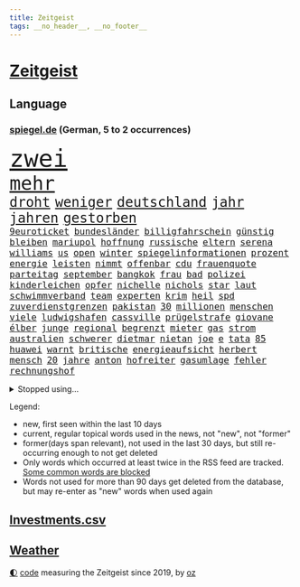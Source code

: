 ```yaml
---
title: Zeitgeist
tags: __no_header__, __no_footer__
---
```


# [Zeitgeist](https://oliz.io/zeitgeist/)

## Language

<h3><a href="https://www.spiegel.de" target="_blank">spiegel.de</a> (German, 5 to 2 occurrences)</h3>
<p style="font-family:monospace">
<span style="font-size:32pt"><a href="news_links.html#zwei" class="current">zwei</a></span>
<br>
<span style="font-size:25pt"><a href="news_links.html#mehr" class="current">mehr</a></span>
<br>
<span style="font-size:18pt"><a href="news_links.html#droht" class="current">droht</a></span>
<span style="font-size:18pt"><a href="news_links.html#weniger" class="current">weniger</a></span>
<span style="font-size:18pt"><a href="news_links.html#deutschland" class="current">deutschland</a></span>
<span style="font-size:18pt"><a href="news_links.html#jahr" class="current">jahr</a></span>
<span style="font-size:18pt"><a href="news_links.html#jahren" class="current">jahren</a></span>
<span style="font-size:18pt"><a href="news_links.html#gestorben" class="current">gestorben</a></span>
<br>
<span style="font-size:12pt"><a href="news_links.html#9euroticket" class="current">9euroticket</a></span>
<span style="font-size:12pt"><a href="news_links.html#bundesländer" class="current">bundesländer</a></span>
<span style="font-size:12pt"><a href="news_links.html#billigfahrschein" class="current">billigfahrschein</a></span>
<span style="font-size:12pt"><a href="news_links.html#günstig" class="current">günstig</a></span>
<span style="font-size:12pt"><a href="news_links.html#bleiben" class="current">bleiben</a></span>
<span style="font-size:12pt"><a href="news_links.html#mariupol" class="current">mariupol</a></span>
<span style="font-size:12pt"><a href="news_links.html#hoffnung" class="current">hoffnung</a></span>
<span style="font-size:12pt"><a href="news_links.html#russische" class="current">russische</a></span>
<span style="font-size:12pt"><a href="news_links.html#eltern" class="current">eltern</a></span>
<span style="font-size:12pt"><a href="news_links.html#serena" class="current">serena</a></span>
<span style="font-size:12pt"><a href="news_links.html#williams" class="current">williams</a></span>
<span style="font-size:12pt"><a href="news_links.html#us" class="current">us</a></span>
<span style="font-size:12pt"><a href="news_links.html#open" class="current">open</a></span>
<span style="font-size:12pt"><a href="news_links.html#winter" class="current">winter</a></span>
<span style="font-size:12pt"><a href="news_links.html#spiegelinformationen" class="current">spiegelinformationen</a></span>
<span style="font-size:12pt"><a href="news_links.html#prozent" class="current">prozent</a></span>
<span style="font-size:12pt"><a href="news_links.html#energie" class="current">energie</a></span>
<span style="font-size:12pt"><a href="news_links.html#leisten" class="current">leisten</a></span>
<span style="font-size:12pt"><a href="news_links.html#nimmt" class="current">nimmt</a></span>
<span style="font-size:12pt"><a href="news_links.html#offenbar" class="current">offenbar</a></span>
<span style="font-size:12pt"><a href="news_links.html#cdu" class="current">cdu</a></span>
<span style="font-size:12pt"><a href="news_links.html#frauenquote" class="current">frauenquote</a></span>
<span style="font-size:12pt"><a href="news_links.html#parteitag" class="current">parteitag</a></span>
<span style="font-size:12pt"><a href="news_links.html#september" class="current">september</a></span>
<span style="font-size:12pt"><a href="news_links.html#bangkok" class="new">bangkok</a></span>
<span style="font-size:12pt"><a href="news_links.html#frau" class="current">frau</a></span>
<span style="font-size:12pt"><a href="news_links.html#bad" class="current">bad</a></span>
<span style="font-size:12pt"><a href="news_links.html#polizei" class="current">polizei</a></span>
<span style="font-size:12pt"><a href="news_links.html#kinderleichen" class="new">kinderleichen</a></span>
<span style="font-size:12pt"><a href="news_links.html#opfer" class="current">opfer</a></span>
<span style="font-size:12pt"><a href="news_links.html#nichelle" class="new">nichelle</a></span>
<span style="font-size:12pt"><a href="news_links.html#nichols" class="new">nichols</a></span>
<span style="font-size:12pt"><a href="news_links.html#star" class="current">star</a></span>
<span style="font-size:12pt"><a href="news_links.html#laut" class="current">laut</a></span>
<span style="font-size:12pt"><a href="news_links.html#schwimmverband" class="new">schwimmverband</a></span>
<span style="font-size:12pt"><a href="news_links.html#team" class="current">team</a></span>
<span style="font-size:12pt"><a href="news_links.html#experten" class="current">experten</a></span>
<span style="font-size:12pt"><a href="news_links.html#krim" class="current">krim</a></span>
<span style="font-size:12pt"><a href="news_links.html#heil" class="current">heil</a></span>
<span style="font-size:12pt"><a href="news_links.html#spd" class="current">spd</a></span>
<span style="font-size:12pt"><a href="news_links.html#zuverdienstgrenzen" class="new">zuverdienstgrenzen</a></span>
<span style="font-size:12pt"><a href="news_links.html#pakistan" class="current">pakistan</a></span>
<span style="font-size:12pt"><a href="news_links.html#30" class="current">30</a></span>
<span style="font-size:12pt"><a href="news_links.html#millionen" class="current">millionen</a></span>
<span style="font-size:12pt"><a href="news_links.html#menschen" class="current">menschen</a></span>
<span style="font-size:12pt"><a href="news_links.html#viele" class="current">viele</a></span>
<span style="font-size:12pt"><a href="news_links.html#ludwigshafen" class="current">ludwigshafen</a></span>
<span style="font-size:12pt"><a href="news_links.html#cassville" class="new">cassville</a></span>
<span style="font-size:12pt"><a href="news_links.html#prügelstrafe" class="new">prügelstrafe</a></span>
<span style="font-size:12pt"><a href="news_links.html#giovane" class="new">giovane</a></span>
<span style="font-size:12pt"><a href="news_links.html#élber" class="new">élber</a></span>
<span style="font-size:12pt"><a href="news_links.html#junge" class="current">junge</a></span>
<span style="font-size:12pt"><a href="news_links.html#regional" class="current">regional</a></span>
<span style="font-size:12pt"><a href="news_links.html#begrenzt" class="current">begrenzt</a></span>
<span style="font-size:12pt"><a href="news_links.html#mieter" class="current">mieter</a></span>
<span style="font-size:12pt"><a href="news_links.html#gas" class="current">gas</a></span>
<span style="font-size:12pt"><a href="news_links.html#strom" class="current">strom</a></span>
<span style="font-size:12pt"><a href="news_links.html#australien" class="current">australien</a></span>
<span style="font-size:12pt"><a href="news_links.html#schwerer" class="current">schwerer</a></span>
<span style="font-size:12pt"><a href="news_links.html#dietmar" class="current">dietmar</a></span>
<span style="font-size:12pt"><a href="news_links.html#nietan" class="new">nietan</a></span>
<span style="font-size:12pt"><a href="news_links.html#joe" class="current">joe</a></span>
<span style="font-size:12pt"><a href="news_links.html#e" class="current">e</a></span>
<span style="font-size:12pt"><a href="news_links.html#tata" class="new">tata</a></span>
<span style="font-size:12pt"><a href="news_links.html#85" class="current">85</a></span>
<span style="font-size:12pt"><a href="news_links.html#huawei" class="new">huawei</a></span>
<span style="font-size:12pt"><a href="news_links.html#warnt" class="current">warnt</a></span>
<span style="font-size:12pt"><a href="news_links.html#britische" class="current">britische</a></span>
<span style="font-size:12pt"><a href="news_links.html#energieaufsicht" class="new">energieaufsicht</a></span>
<span style="font-size:12pt"><a href="news_links.html#herbert" class="current">herbert</a></span>
<span style="font-size:12pt"><a href="news_links.html#mensch" class="current">mensch</a></span>
<span style="font-size:12pt"><a href="news_links.html#20" class="current">20</a></span>
<span style="font-size:12pt"><a href="news_links.html#jahre" class="current">jahre</a></span>
<span style="font-size:12pt"><a href="news_links.html#anton" class="current">anton</a></span>
<span style="font-size:12pt"><a href="news_links.html#hofreiter" class="current">hofreiter</a></span>
<span style="font-size:12pt"><a href="news_links.html#gasumlage" class="current">gasumlage</a></span>
<span style="font-size:12pt"><a href="news_links.html#fehler" class="current">fehler</a></span>
<span style="font-size:12pt"><a href="news_links.html#rechnungshof" class="current">rechnungshof</a></span>
</p>
<details>
<summary>Stopped using...</summary>
<p class="former" style="font-size:12pt">
beobachten(673) geliefert(673) historiker(673) nein(673) bewerber(672) gewaltige(672) normal(672) seitdem(672) taten(672) verweigern(672) überwinden(672) badenwürttembergs(671) dauerhaft(671) rasant(671) regierungschefs(671) tv(671) widerspricht(671) ausbruch(670) doku(670) eng(670) hollywood(670) kliniken(670) netzwerken(670) paul(670) position(670) räumen(670) aufsehen(669) bemüht(669) elektroauto(669) fenster(669) strengere(669) ankündigung(668) begründung(668) einstigen(668) leon(668) richtigen(668) szenen(668) verfolgen(668) widerstand(668) bedenken(667) brauchte(667) bundesamt(667) esken(667) gekündigt(667) höchststand(667) leiten(667) minderheit(667) saskia(667) spätestens(667) welchem(667) arzt(666) fünfte(666) portugal(666) unterzeichnet(666) berg(665) erholung(665) kapitol(665) konservativen(665) litauen(665) regt(665) stoppen(665) verdient(665) genannt(664) klimaneutral(664) rand(664) trennt(664) verbindung(664) verdienen(664) vieler(664) wald(664) chancen(663) digitaler(663) drama(663) drosten(663) enthüllt(663) erbe(663) radikale(663) taylor(663) verwirrung(663) weitergeht(663) erinnerungen(662) gesorgt(662) hölle(662) lehnen(662) oberste(662) oppositionelle(662) verhängen(662) via(662) vielerorts(662) vorübergehend(662) bmw(661) geflogen(661) libyen(661) meinungsfreiheit(661) netzwerk(661) rückschlag(661) siegen(661) teilnehmen(661) verspielt(661) lager(660) passen(660) rollen(660) 2011(659) csuchef(659) januar(659) lieben(659) roten(659) streitkräfte(659) folgte(658) gaben(658) genutzt(658) glücklich(658) hunderten(658) hürden(658) i(658) lkw(658) menschenleben(658) sicherte(658) stoppt(658) amerikanischen(657) behandeln(657) bekamen(657) gesehen(657) härter(657) offiziellen(657) rafael(657) restaurants(657) vorsprung(657) wies(657) zinsen(657) dicht(656) nahen(656) venezuela(656) verstärkt(656) stieß(655) verbessert(655) 4(654) crash(654) ehe(654) geprägt(654) distanz(653) schreibt(653) stärke(653) 10(652) mitglieder(652) vorstellen(652) coronapolitik(651) gering(651) kehrte(651) kommende(651) motor(651) journalistin(650) konkrete(650) berater(649) brauche(649) größeren(649) herz(649) kontrollen(649) beschränkungen(648) gekauft(648) gestoppt(648) le(648) option(647) zukünftig(647) sydney(646) offenbart(645) rentner(645) behalten(644) sachsens(644) leider(643) laufenden(642) text(642) nationalen(641) sergio(641) springen(641) jeff(640) präsidentenwahl(639) startete(639) wendet(639) ausrüstung(638) digital(637) tisch(637) top(637) hinterlässt(633) intelligenz(633) künstliche(633) trauern(633) dutzend(632) ämter(632) enthüllungen(631) grünenchefin(631) schwung(630) patzt(628) palmer(626) vorläufig(624) gesundheitliche(623) grüner(623) atomabkommen(620) athletinnen(619) anderswo(617) coronaimpfungen(617) herausforderungen(617) drohne(615) betrunkener(602) ausgemacht(601) ärmelkanal(601) quadratmeter(600) coronaimpfung(598) mallorca(575) spritze(573) schlaf(564) niederländer(562) währung(557) zusätzlichen(556) 18jähriger(546) gemüse(546) konkreten(527) promille(516) hochschulen(514) rum(506) happy(503) reue(494) herausragende(485) finanziert(472) bka(457) besonderes(449) 800(447) 25jährige(440) impfgegner(436) akzeptieren(432) kontinent(431) gegend(428) finger(425) mythos(411) sammelt(409) staatschefs(404) unseres(402) veröffentlichung(400) astronomen(398) britney(398) spears(398) spiegelpodcast(396) kilogramm(395) australischen(394) axel(393) sätze(390) auszeit(389) mächtigen(389) 9(388) wandte(386) rekordwert(383) fühlte(379) rohstoff(378) dominieren(374) flut(372) verstorben(372) amoklauf(367) änderung(366) nicole(364) immobilienmarkt(363) befürwortet(362) staatskonzern(362) siebzigerjahren(361) gestern(360) kameras(360) norwegischen(359) äußerung(359) bedrohen(356) highlights(356) erkrankte(355) ankommen(352) fatalen(352) übertragen(351) dax(348) häfen(343) gewidmet(341) bedürftige(340) börsen(340) gewohnt(340) immobilien(338) tabellenführer(337) diebe(334) grenzzaun(333) überraschende(333) social(332) gehälter(328) ließe(328) gesetzesänderung(327) ausgeschöpft(326) fifa(326) gewandt(325) staatspräsident(324) kalten(323) teamkollege(323) fünftel(320) exklusiven(318) staatsanwältin(318) geheim(317) fracht(314) betreten(311) konflikts(311) genügt(310) älteste(310) abhängigkeit(307) mutmaßliches(307) staatssekretär(306) abkommen(305) wesen(305) alarmieren(300) minus(299) halbes(298) unterhaus(298) siebten(297) station(297) beider(296) erneutes(294) osteuropa(293) importieren(292) mächtig(290) kombination(288) spürbar(288) 74(287) kredite(286) plastikmüll(286) schuldenbremse(285) verläuft(285) menschlichkeit(282) dritter(281) perspektive(281) schlimme(280) verblüffend(280) umsetzung(279) vorwand(279) oberlandesgericht(278) überlastung(278) coronapatienten(277) bas(276) boykott(276) bärbel(276) case(274) porträtiert(274) wilden(274) hinrichtungen(271) kritikern(269) vatikan(262) betriebsrat(260) aggression(259) feuerte(259) geringer(258) schienen(257) unserem(257) mehrheitlich(256) schärfere(255) lärm(253) oskar(253) fabian(252) technischer(252) extremer(251) behält(246) schloss(242) sportliche(240) rasch(238) aussetzen(237) behauptungen(236) eukommissionschefin(236) erzwingen(232) kachelmann(232) einzig(231) ezb(231) greuther(231) bundesinnenministerin(230) personalnot(230) möchten(229) juan(227) borrell(225) josep(225) patzer(224) getäuscht(223) gefechte(221) beamter(220) weltbekannt(220) rechner(219) sozialleistungen(219) betrachtet(218) stabilität(218) systematisch(218) ausgebreitet(217) sanitäter(216) cool(215) genehmigt(214) erleiden(213) abwehrspieler(212) anträge(212) waffenstillstand(212) stefanie(211) mitgliedstaaten(210) brot(208) 2500(206) wettkampf(204) baute(202) kasachstan(202) teppich(201) muslimische(200) enttäuschend(198) geschenk(198) schnelltest(197) geklagt(196) wiederum(196) strafzahlung(193) bürgerkrieg(190) klingen(190) kraftwerke(190) marilyn(189) unabhängiger(187) justizministerium(185) solo(184) diabetes(183) erschöpfung(183) trick(183) dramatischer(182) emotionalen(181) horror(181) symptomen(180) architektin(179) great(178) ansehen(177) drahtzieher(176) nützt(176) zurecht(176) gewölbe(175) befristete(174) schlacht(174) 83jährige(172) asylsuchende(172) dissidenten(172) lasten(171) marokko(169) betreibt(167) end(167) radprofi(167) übersteht(167) bill(166) usamerikanerin(166) 17jährige(165) ausgeweitet(165) erwischte(165) verräter(165) arbeitslos(163) konkurrentin(163) prophezeit(163) umzusetzen(163) champsélysées(162) krause(162) pannen(162) neubrandenburg(161) bürokratie(160) kirchen(160) ramadan(160) autofahrerin(159) erfolgreicher(159) seltsamen(159) verübt(159) angel(157) auslöst(156) wachsenden(156) johanna(154) anliegen(153) südamerika(153) bundesligaspiel(152) coronainfizierte(152) bestände(151) grundwasser(151) sensationelle(151) panzern(149) gebiete(148) zunehmen(148) mangelhaft(147) eingetroffen(146) erneuerbare(146) gegenden(146) group(146) ausweitung(145) geheimdienstchef(145) speicher(145) widmen(145) ampeln(144) drosseln(144) typ(144) auflösung(143) masse(143) ruanda(143) wappnen(143) 86jährige(142) rechneten(142) arbeitsbedingungen(141) invasoren(141) monarchie(141) sberbank(141) zugegeben(141) 32jährige(140) aussetzung(140) jäger(140) kiewer(140) duo(138) bundesgebiet(137) rabatt(137) sowieso(137) hungern(136) abgewehrt(135) marathon(135) pogačar(134) tadej(134) mitgliedschaft(133) regisseurs(133) träfe(133) ölembargo(133) schweres(132) sexualisierte(132) spart(131) villen(131) halbiert(130) untergebracht(130) äckern(130) angriffskrieges(129) euaußenbeauftragte(129) ostafrika(129) wände(129) liveübertragung(128) mehrfachraketenwerfer(128) nähten(128) ferraripilot(127) verbraucht(127) flossen(126) geist(126) fox(125) nationalelf(125) downsyndrom(124) stocken(124) unionsfraktionschef(124) verweis(124) parade(123) völkermord(123) abgrund(122) auslösen(122) lautete(122) ruhm(122) decke(121) gerichtssaal(121) roms(120) fair(119) unerwünscht(119) weichen(119) zulegen(119) doppelsieg(118) ordentlich(118) eckpunkte(115) heike(115) konkret(115) kreuz(115) medizinisch(115) vorgeschichte(115) atomkrieg(114) stilllegung(113) kotropfen(112) tvsender(112) locken(111) mitfinanziert(111) neuwahlen(111) träge(111) wurst(111) pipelines(110) euroraum(109) privathaushalte(109) jack(108) rajapaksa(108) volkswirtschaft(108) meistert(107) bremse(106) punks(106) bogen(105) furcht(105) schindler(105) unbekannt(105) enttäuschenden(104) queeren(104) bundesjustizminister(103) kriegsschiff(103) publik(103) gepard(102) steigerung(102) wetterexperten(102) feste(101) panzerlieferungen(101) stichwahl(101) verstehe(101) depp(100) johnny(100) amber(99) heard(99) pkk(99) tummeln(99) entsprechendes(98) liberale(98) mitteilen(98) nepal(98) übergriffen(98) note(97) statistischem(97) widersprüche(97) beschädigte(96) hammer(96) obdachlose(96) thore(96) überwachungssoftware(96) bundeskanzlers(95) kippte(95) regierungskrise(95) gekürzt(94) spdbundestagsfraktion(94) frühzeitig(93) kleinflugzeug(93) kleinflugzeugs(93) nordstream(93) parteichefin(93) ringtausch(93) ko(92) mobile(92) zehnte(92) bezahlbar(91) nationalversammlung(91) staatsanwaltschaften(91) caster(90) flott(90) gefährdete(90) krebsdiagnose(90) routen(90) täuschungsmanöver(90) unsicheren(90) verschifft(90) ehrt(89) erlittenen(89) gefressen(89) gelegentlich(89) hindernisse(89) kürzt(89) obst(89) susanne(89) verschlimmern(89) vogel(89) baugenehmigungen(88) dämpfe(88) erdogan(88) ungarische(88) werten(88) act(87) intellektueller(87) parlamentarischer(87) skandalen(87) balotelli(86) zehnten(86) auszugleichen(85) dfbtor(85) rammstein(85) rollfeld(85) 58jährigen(84) 73jährige(84) mobbing(84) rekordhitze(84) riskanter(84) sonntagsfrage(84) weltverband(84) atlas(83) chiellini(83) fortführung(83) militäroffensive(83) rechtsextremistin(83) startups(83) sylt(83) zurücktreten(83) einsatzes(82) irreguläre(82) irritationen(82) rügen(82) skulpturen(82) steine(81) verlobten(81) vermarktet(81) weltuntergang(81) folterte(80) marozsán(80) nutzerdaten(80) billiges(79) dänischen(79) einsatzkräften(79) panzerringtausch(79) plagt(79) stramm(79) ibrahimović(78) subvention(78) wirtschaftsministeriums(78) zehnkampf(78) zlatan(78) abtransportiert(77) ausgebaut(77) gefälschter(77) spähsoftware(77) verbrenner(77) zeitfahren(77) frustriert(76) vorgeschrieben(76) ereignete(75) geschwister(75) jene(75) reizvoll(75) spurlos(75) stehle(75) vertane(75) ölmarkt(75) löschflugzeuge(74) monroe(74) plagiatsvorwürfe(74) spannender(74) tiefsten(74) angeschlagenen(73) asean(73) budget(73) güterzug(73) mischwälder(73) nordirlandprotokoll(73) wertvollste(73) effizienter(72) entwickler(72) europameister(72) heimspiel(72) mexikaner(72) ständiger(72) titelverteidiger(72) verleumdungsprozess(72) alleingang(71) bangladesch(71) europaparlament(71) förde(71) hui(71) zeitungen(71) afrikanische(70) gespart(70) klimapläne(70) multimillionär(70) schwangerschaftsabbruch(70) unobericht(70) 195(69) angemessenes(69) einhalten(69) erlaubnis(69) gedächtnis(69) markigen(69) ringtausches(69) schwaches(69) toben(69) vorrunde(69) wolke(69) aufgebaut(68) fernverkehr(68) provider(68) verhandlung(68) einreichen(67) ernannt(67) junta(67) ohnmächtig(67) beileid(66) empfängnisverhütung(66) gesundheitsbehörde(66) missgeschick(66) stürmten(66) überstandener(66) altenberger(65) angespannten(65) coronafrei(65) gewütet(65) koalitionsverhandlungen(65) kommissarin(65) kämna(65) lennard(65) malaika(65) mihambo(65) produkten(65) saisonbeginn(65) unverschämt(65) exmann(64) kühnert(64) selbstbewusste(64) cartoonisten(63) eyckhoff(63) gefrierpunkt(63) nordirlandstreit(63) qualifizierte(63) verkörperte(63) votum(63) 75jähriger(62) abgibt(62) geschwistern(62) gleicht(62) herzrasen(62) lng(62) nerv(62) pakt(62) sensiblen(62) spdgeneralsekretär(62) straßenblockaden(62) 418(61) abgesägt(61) angestrebten(61) campingplatz(61) dauercamper(61) däne(61) kasparow(61) laufender(61) pflegerin(61) regierungsamt(61) turnen(61) empfehlungen(60) galten(60) gedeckelt(60) selbstbestimmung(60) sicherheiten(60) aufzeichnung(59) ermittlungsgruppe(59) jährliche(59) neuwahl(59) save(59) schmetterlinge(59) umgestellt(59) vogue(59) w(59) besiegelt(58) entthronte(58) erforderlichen(58) erstellt(58) geringen(58) ingenieur(58) irans(58) islamistische(58) jimmy(58) rampenlicht(58) zdfinterview(58) as(57) beeindruckende(57) bobbycar(57) georgia(57) trudelt(57) youtube(57) 30mal(56) konzentrationslager(56) wechselwilligen(56) fotografierten(55) mourinho(55) senator(55) staatskassen(55) tempel(55) trisomie(55) uniform(55) zwangspause(55) aufbringen(54) drogenboss(54) idol(54) meistgesuchten(54) oberstaatsanwalt(54) wirtschaftskrieg(54) wissenschaftlerinnen(54) anbaufläche(53) blätter(53) ki(53) misshandelt(53) vertrat(53) windeln(53) wohneigentum(53) blöße(52) fußballbundesligisten(52) kissinger(52) regenbogenflagge(52) sturmgewehre(52) terrororganisation(52) tiktokvideos(52) tourauftakt(52) unten(52) 86(51) ballermann(51) herein(51) konkurrieren(51) madrids(51) massenproteste(51) stade(51) syriens(51) mobilisieren(50) verträgt(50) zeitverschwendung(50) abstriche(49) camilla(49) erzählungen(49) remmo(49) rundfahrt(49) zunehmender(49) zweijährigen(49) überlegenheit(49) betriebskosten(48) defekt(48) feuert(48) haushaltspolitik(48) hollywoodschauspieler(48) leoparden(48) lyon(48) mühe(48) unerwarteten(48) absoluter(47) disziplin(47) erwerb(47) romanen(47) verlängerte(47) warnstreik(47) zeitgeist(47) aert(46) blues(46) entfernte(46) großartige(46) hamm(46) wout(46) zertifikat(46) amazonasgebiet(45) baku(45) comic(45) landsmanns(45) phillips(45) profiteure(45) redakteur(45) ruhig(45) sbahn(45) taugte(45) verschont(45) versorgungskrise(45) überstellt(45) …(45) 450(44) regenbogenfahne(44) reinhold(44) bahnsteig(43) fühle(43) gareth(43) geplantem(43) geworben(43) infizierten(43) popart(43) smarte(43) spdvorsitzende(43) 1974(42) fehlten(42) güter(42) judensau(42) lebenszeichen(42) stadtkirche(42) wittenberger(42) bewusstsein(41) einbau(41) erobern(41) feldern(41) gomez(41) gottschalk(41) nervöse(41) rockbands(41) schottergärten(41) selena(41) mieterbund(40) patsche(40) spdchefin(40) treu(40) beurlaubt(39) körperliche(39) lamda(39) regisseuren(39) söldnertruppe(39) tirol(39) zuschreibt(39) beute(38) katholiken(38) kfw(38) synodalen(38) weltstar(38) abwarten(37) abwehrchef(37) eingeweiht(37) golfstaat(37) erbeutet(36) forever(36) gen(36) ig(36) oper(36) rippenbruch(36) synthetischen(36) todesurteile(36) urlaubsinsel(36) 1958(35) nennen(35) regelungen(35) rücksitz(35) seitenwinde(35) vorläufige(35) 0(34) ammoniak(34) game(34) gasversorgers(34) koste(34) norditalien(34) untätigkeit(34) unzufriedenheit(34) versorgen(34) benziner(33) exklave(33) fünfmal(33) nahostreise(33) sehnen(33) trauung(33) umzug(33) veröffentlichten(33) zoff(33) alphabet(32) kaufte(32) passau(32) trendet(32) heißer(31) herbstwelle(31) kulisse(31) posieren(31) rückschläge(31) umstrittenem(31) 66(30) armand(30) aufenthaltsort(30) beharrt(30) erkältung(30) freizeit(30) grausamkeit(30) natopartnern(30) parlamentsauflösung(30) ronaldos(30) schnellt(30) unsinn(30) birte(29) eingeschlagen(29) einigkeit(29) elvis(29) künstlerisches(29) meier(29) melilla(29) rechtsruck(29) wintersport(29) zurückkehrt(29) aufgelöst(28) columbiabad(28) gartenkolumne(28) geschke(28) waffenrecht(28) zajac(28) zoohandlung(28) drosselung(27) fassungslos(27) gescheiterten(27) kaplan(27) mclaughlin(27) frankreichrundfahrt(26) lesbos(26) luftabwehrsysteme(26) oldenburg(26) demokratieaktivisten(25) diess(25) gastronomen(25) kaulitz(25) landwirtschaft(25) partien(25) sabine(25) schormann(25) unikliniken(25) verpflichten(25) 850(24) duplantis(24) mister(24) na(24) sonnenblumenöl(24) beendigung(23) befüllen(23) beharren(23) branchenverband(23) efuels(23) nahrungsmittelpreise(23) rausch(23) satirikerduo(23) topfahrer(23) wache(23) alicia(22) bale(22) besuche(22) eifrig(22) etappen(22) führe(22) gefährt(22) landeswährung(22) niederschläge(22) solaranlage(22) vwchef(22) überwindet(22) alpengletscher(21) erneuerbarer(21) euphorie(21) gruß(21) hektischen(21) ingeborgbachmannpreis(21) lubmin(21) ricky(21) umweltauflagen(21) vernichtet(21) bond(20) csd(20) enthüllte(20) gesa(20) spiegeltvreporter(20) vertraglich(20) ansätze(19) drehkreuzen(19) gestohlenes(19) netzhaut(19) verstanden(19) ägyptischen(19) gasversorger(18) heizöl(18) parteifreund(18) vergebung(18) weitsprungweltmeisterin(18) welternährung(18) 6000(17) eingerichtet(17) kürzungen(17) maßstäbe(17) pflanzenarten(17) schlechteren(17) unverhofften(17) belgier(16) echter(16) legalisiert(16) magull(16) neunmal(16) revival(16) teufel(16) verfassungsklage(16) zeigefinger(16) angehoben(15) antisemit(15) czaja(15) dirigent(15) geschlechter(15) gesundheitssystem(15) gewisse(15) pfosten(15) reisechaos(15) staatshilfe(15) taxi(15) a44(14) atmen(14) auslandspodcast(14) geräumt(14) gletscherabbruch(14) überdimensioniert(14) 151(13) bergetappe(13) couture(13) haute(13) hörer(13) luftgewehr(13) marmolata(13) sommerfest(13) staatseinstieg(13) vertrauter(13) vorjahreszeitraum(13) yosemitenationalpark(13) aufgetan(12) coronaeinschränkungen(12) elfte(12) gotabaya(12) jasper(12) jva(12) militärregierung(12) philipsen(12) rojas(12) seltsam(12) spdsommerfest(12) yulimar(12) ausbleiben(11) coronaschutzmaßnahmen(11) eingefangen(11) knalleffekt(11) subventionen(11) verweigerte(11)
</p>
</details>
<p>Legend:
<ul>
<li><span class="new">new</span>, first seen within the last 10 days</li>
<li><span class="current">current</span>, regular topical words used in the news, not "new", not "former"</li>
<li><span class="former">former(days span relevant)</span>, not used in the last 30 days, but still re-occurring enough to not get deleted</li>
<li>Only words which occurred at least twice in the RSS feed are tracked. <a href="language/filters.py">Some common words are blocked</a></li>
<li>Words not used for more than 90 days get deleted from the database, but may re-enter as "new" words when used again</li>
</ul>
</p>

## [Investments](investments.html)[.csv](investments.csv)

## [Weather](weather.html)

<footer>
<a href="javascript:toggleTheme()" class="nav">🌓</a>
<a href="https://github.com/ooz/zeitgeist">code</a> measuring the Zeitgeist since 2019, by <a href="https://oliz.io">oz</a>
</footer>
